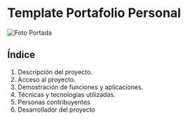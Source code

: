 # Template Portafolio Personal

![Foto Portada](https://github.com/user-attachments/assets/a91b63cc-ac84-4919-8954-ea030bd03840)


## Índice

1. Descripción del proyecto.
2. Acceso al proyecto.
3. Demostración de funciones y aplicaciones.
4. Técnicas y tecnologías utilizadas.
5. Personas contribuyentes
6. Desarrollador del proyecto
